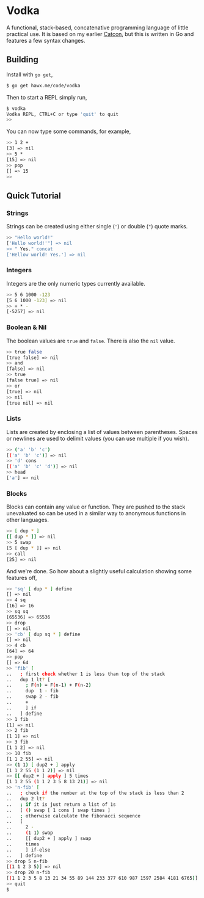 # Vodka

A functional, stack-based, concatenative programming language of little
practical use. It is based on my earlier [Catcon][cc], but this is written in Go
and features a few syntax changes.


## Building

Install with `go get`,

``` bash
$ go get hawx.me/code/vodka
```

Then to start a REPL simply run,

``` bash
$ vodka
Vodka REPL, CTRL+C or type 'quit' to quit
>>
```

You can now type some commands, for example,

``` bash
>> 1 2 +
[3] => nil
>> 5 *
[15] => nil
>> pop
[] => 15
>>
```


## Quick Tutorial

### Strings

Strings can be created using either single (`'`) or double (`"`) quote marks.

``` bash
>> "Hello world!"
['Hello world!'"] => nil
>> " Yes." concat
['Hellow world! Yes.'] => nil
```

### Integers

Integers are the only numeric types currently available.

``` bash
>> 5 6 1000 -123
[5 6 1000 -123] => nil
>> + * -
[-5257] => nil
```

### Boolean & Nil

The boolean values are `true` and `false`. There is also the `nil` value.

``` bash
>> true false
[true false] => nil
>> and
[false] => nil
>> true
[false true] => nil
>> or
[true] => nil
>> nil
[true nil] => nil
```

### Lists

Lists are created by enclosing a list of values between parentheses. Spaces or
newlines are used to delimit values (you can use multiple if you wish).

``` bash
>> ('a' 'b' 'c')
[('a' 'b' 'c')] => nil
>> 'd' cons
[('a' 'b' 'c' 'd')] => nil
>> head
['a'] => nil
```

### Blocks

Blocks can contain any value or function. They are pushed to the stack
unevaluated so can be used in a similar way to anonymous functions in other
languages.

``` bash
>> [ dup * ]
[[ dup * ]] => nil
>> 5 swap
[5 [ dup * ]] => nil
>> call
[25] => nil
```

And we're done. So how about a slightly useful calculation showing some features
off,

``` bash
>> 'sq' [ dup * ] define
[] => nil
>> 4 sq
[16] => 16
>> sq sq
[65536] => 65536
>> drop
[] => nil
>> 'cb' [ dup sq * ] define
[] => nil
>> 4 cb
[64] => 64
>> pop
[] => 64
>> 'fib' [
..   ; first check whether 1 is less than top of the stack
..   dup 1 lt? [
..     ; F(n) = F(n-1) + F(n-2)
..     dup  1 - fib
..     swap 2 - fib
..     +
..     ] if
..   ] define
>> 1 fib
[1] => nil
>> 2 fib
[1 1] => nil
>> 3 fib
[1 1 2] => nil
>> 10 fib
[1 1 2 55] => nil
>> (1 1) [ dup2 + ] apply
[1 1 2 55 (1 1 2)] => nil
>> [[ dup2 + ] apply ] 5 times
[1 1 2 55 (1 1 2 3 5 8 13 21)] => nil
>> 'n-fib' [
..   ; check if the number at the top of the stack is less than 2
..   dup 2 lt?
..   ; if it is just return a list of 1s
..   [ () swap [ 1 cons ] swap times ]
..   ; otherwise calculate the fibonacci sequence
..   [
..     2 -
..     (1 1) swap
..     [[ dup2 + ] apply ] swap
..     times
..     ] if-else
..   ] define
>> drop 5 n-fib
[(1 1 2 3 5)] => nil
>> drop 20 n-fib
[(1 1 2 3 5 8 13 21 34 55 89 144 233 377 610 987 1597 2584 4181 6765)] => nil
>> quit
$
```

[cc]: http://github.com/hawx/catcon
